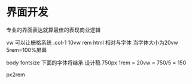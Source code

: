 # 界面开发

专业的界面表达就算最佳的表现商业逻辑

vw 可以让栅格系统
.col-1 10vw
rem html 相对与字体 当字体大小为20vw 5rem=100%屏幕

body fontsize 下面的字体将继承
设计稿 750px 1rem = 20vw = 750/5 = 150

px2rem